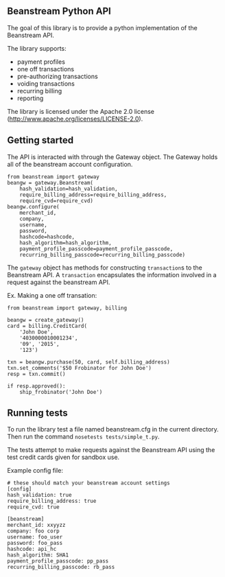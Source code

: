 ## Beanstream Python API

The goal of this library is to provide a python implementation of the
Beanstream API.

The library supports:

 * payment profiles
 * one off transactions
 * pre-authorizing transactions
 * voiding transactions
 * recurring billing
 * reporting

The library is licensed under the Apache 2.0 license
(http://www.apache.org/licenses/LICENSE-2.0).


## Getting started

The API is interacted with through the Gateway object. The Gateway holds all of
the beanstream account configuration.

    from beanstream import gateway
    beangw = gateway.Beanstream(
        hash_validation=hash_validation,
        require_billing_address=require_billing_address,
        require_cvd=require_cvd)
    beangw.configure(
        merchant_id,
        company,
        username,
        password,
        hashcode=hashcode,
        hash_algorithm=hash_algorithm,
        payment_profile_passcode=payment_profile_passcode,
        recurring_billing_passcode=recurring_billing_passcode)

The `gateway` object has methods for constructing `transaction`s to the
Beanstream API. A `transaction` encapsulates the information involved in a
request against the beanstream API.

Ex. Making a one off transation:

    from beanstream import gateway, billing
    
    beangw = create_gateway()
    card = billing.CreditCard(
        'John Doe',
        '4030000010001234',
        '09', '2015',
        '123')
    
    txn = beangw.purchase(50, card, self.billing_address)
    txn.set_comments('$50 Frobinator for John Doe')
    resp = txn.commit()
    
    if resp.approved():
        ship_frobinator('John Doe')


## Running tests

To run the library test a file named beanstream.cfg in the current directory.
Then run the command `nosetests tests/simple_t.py`.

The tests attempt to make requests against the Beanstream API using the test
credit cards given for sandbox use.

Example config file:

    # these should match your beanstream account settings
    [config]
    hash_validation: true
    require_billing_address: true
    require_cvd: true
    
    [beanstream]
    merchant_id: xxyyzz
    company: foo corp
    username: foo_user
    password: foo_pass
    hashcode: api_hc
    hash_algorithm: SHA1
    payment_profile_passcode: pp_pass
    recurring_billing_passcode: rb_pass


